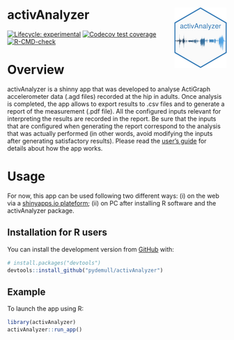 
# activAnalyzer <img src="inst/app/www/favicon.png" align="right" height="138.5" />

<!-- badges: start -->

[![Lifecycle:
experimental](https://img.shields.io/badge/lifecycle-experimental-orange.svg)](https://lifecycle.r-lib.org/articles/stages.html#experimental)
[![Codecov test
coverage](https://codecov.io/gh/pydemull/activAnalyzer/branch/master/graph/badge.svg)](https://codecov.io/gh/pydemull/activAnalyzer?branch=master)
[![R-CMD-check](https://github.com/pydemull/activAnalyzer/workflows/R-CMD-check/badge.svg)](https://github.com/pydemull/activAnalyzer/actions)
<!-- badges: end -->

# Overview

activAnalyzer is a shinny app that was developed to analyse ActiGraph
accelerometer data (.agd files) recorded at the hip in adults. Once
analysis is completed, the app allows to export results to .csv files
and to generate a report of the measurement (.pdf file). All the
configured inputs relevant for interpreting the results are recorded in
the report. Be sure that the inputs that are configured when generating
the report correspond to the analysis that was actually performed (in
other words, avoid modifying the inputs after generating satisfactory
results). Please read the [user’s
guide](https://github.com/pydemull/activAnalyzer/blob/master/inst/guide/user_guide_en.pdf)
for details about how the app works.

# Usage

For now, this app can be used following two different ways: (i) on the
web via a [shinyapps.io
plateform](https://pydemull.shinyapps.io/activAnalyzer/); (ii) on PC
after installing R software and the activAnalyzer package.

## Installation for R users

You can install the development version from
[GitHub](https://github.com/) with:

``` r
# install.packages("devtools")
devtools::install_github("pydemull/activAnalyzer")
```

## Example

To launch the app using R:

``` r
library(activAnalyzer)
activAnalyzer::run_app()
```
